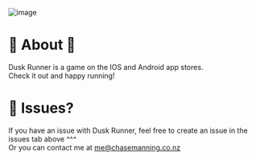 ![image](https://user-images.githubusercontent.com/53957795/102451540-8c21ca80-409d-11eb-877c-b389d0a62450.png)

# :rocket: About :rocket:

Dusk Runner is a game on the IOS and Android app stores.  
Check it out and happy running!

# :bug: Issues?
If you have an issue with Dusk Runner, feel free to create an issue in the issues tab above ^^^  
Or you can contact me at me@chasemanning.co.nz
